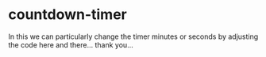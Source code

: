 # countdown-timer
In this we can particularly change the timer minutes or seconds by adjusting the code here and there...
thank you...
